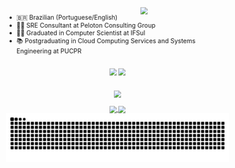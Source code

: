 <img align="right" src="https://media.tenor.com/g8ytIMyJrKEAAAAM/idk.gif" width="200">

- 🇧🇷 Brazilian (Portuguese/English)
- 👩‍💻 SRE Consultant at Peloton Consulting Group
- 👩‍🎓 Graduated in Computer Scientist at IFSul
- 📚 Postgraduating in Cloud Computing Services and Systems Engineering at PUCPR

</br>

<div align="center">
  <a href="https://www.linkedin.com/in/gabrielle-brambilla"><img src="https://img.shields.io/badge/LinkedIn-0077B5?style=for-the-badge&logo=linkedin&logoColor=white"/></a>
  <a href="https://medium.com/@brambillagabrielle"><img src="https://img.shields.io/badge/Medium-12100E?style=for-the-badge&logo=medium&logoColor=white"/></a>
</div>

</br>

<p align="center">
  <a href="https://go-skill-icons.vercel.app/">
    <img
      src="https://go-skill-icons.vercel.app/api/icons?i=aws,oracle,azure,linux,bash,terraform,datadog,docker,kubernetes,jenkins,postman,postgres"
    />
  </a>
</p>

<div align="center">
  <a href="https://github.com/brambillagabrielle">
    <img height=200 align="center" src="https://github-readme-stats.vercel.app/api?username=brambillagabrielle&theme=material-palenight" />
  </a>
  <a href="https://github.com/brambillagabrielle">
    <img height=200 align="center" src="https://github-readme-stats.vercel.app/api/top-langs?username=brambillagabrielle&layout=compact&langs_count=8&card_width=320&theme=material-palenight" />
  </a>
</div>

<div align="center">
  <picture>
    <source media="(prefers-color-scheme: dark)" srcset="https://raw.githubusercontent.com/brambillagabrielle/brambillagabrielle/output/github-contribution-grid-snake-dark.svg">
    <source media="(prefers-color-scheme: light)" srcset="https://raw.githubusercontent.com/brambillagabrielle/brambillagabrielle/output/github-contribution-grid-snake.svg">
    <img alt="github contribution grid snake animation" src="https://raw.githubusercontent.com/brambillagabrielle/brambillagabrielle/output/github-contribution-grid-snake.svg">
  </picture>
</div>
